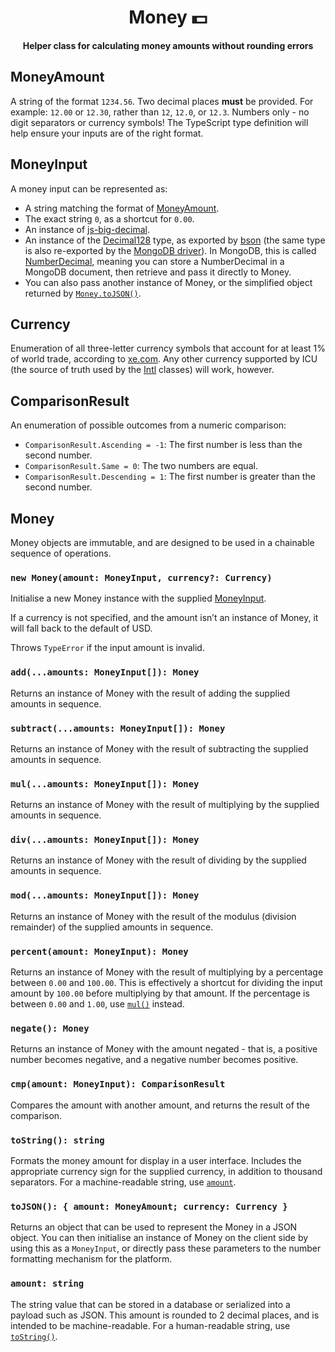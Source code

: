 <h1 align="center">Money 💵</h1>
<p align="center"><strong>Helper class for calculating money amounts without rounding errors</strong></p>

## MoneyAmount
A string of the format `1234.56`. Two decimal places **must** be provided. For example: `12.00` or `12.30`, rather than `12`, `12.0`, or `12.3`. Numbers only - no digit separators or currency symbols! The TypeScript type definition will help ensure your inputs are of the right format.

## MoneyInput
A money input can be represented as:

* A string matching the format of [MoneyAmount](#moneyamount).
* The exact string `0`, as a shortcut for `0.00`.
* An instance of [js-big-decimal](https://www.npmjs.com/package/js-big-decimal).
* An instance of the [Decimal128](https://mongodb.github.io/node-mongodb-native/4.1/classes/Decimal128.html) type, as exported by [bson](https://www.npmjs.com/package/bson) (the same type is also re-exported by the [MongoDB driver](https://www.npmjs.com/package/mongodb)). In MongoDB, this is called [NumberDecimal](https://docs.mongodb.com/manual/core/shell-types/#numberdecimal), meaning you can store a NumberDecimal in a MongoDB document, then retrieve and pass it directly to Money.
* You can also pass another instance of Money, or the simplified object returned by [`Money.toJSON()`](#tojson).

## Currency
Enumeration of all three-letter currency symbols that account for at least 1% of world trade, according to [xe.com](https://www.xe.com/popularity.php). Any other currency supported by ICU (the source of truth used by the [Intl](https://developer.mozilla.org/en-US/docs/Web/JavaScript/Reference/Global_Objects/Intl) classes) will work, however.

## ComparisonResult
An enumeration of possible outcomes from a numeric comparison:

* `ComparisonResult.Ascending = -1`: The first number is less than the second number.
* `ComparisonResult.Same = 0`: The two numbers are equal.
* `ComparisonResult.Descending = 1`: The first number is greater than the second number.

## Money

Money objects are immutable, and are designed to be used in a chainable sequence of operations.

### `new Money(amount: MoneyInput, currency?: Currency)`
Initialise a new Money instance with the supplied [MoneyInput](#moneyinput).

If a currency is not specified, and the amount isn’t an instance of Money, it will fall back to the default of USD.

Throws `TypeError` if the input amount is invalid.

### `add(...amounts: MoneyInput[]): Money`
Returns an instance of Money with the result of adding the supplied amounts in sequence.

### `subtract(...amounts: MoneyInput[]): Money`
Returns an instance of Money with the result of subtracting the supplied amounts in sequence.

### `mul(...amounts: MoneyInput[]): Money`
Returns an instance of Money with the result of multiplying by the supplied amounts in sequence.

### `div(...amounts: MoneyInput[]): Money`
Returns an instance of Money with the result of dividing by the supplied amounts in sequence.

### `mod(...amounts: MoneyInput[]): Money`
Returns an instance of Money with the result of the modulus (division remainder) of the supplied amounts in sequence.

### `percent(amount: MoneyInput): Money`
Returns an instance of Money with the result of multiplying by a percentage between `0.00` and `100.00`. This is effectively a shortcut for dividing the input amount by `100.00` before multiplying by that amount. If the percentage is between `0.00` and `1.00`, use [`mul()`](#mulamounts-moneyinput-money) instead.

### `negate(): Money`
Returns an instance of Money with the amount negated - that is, a positive number becomes negative, and a negative number becomes positive.

### `cmp(amount: MoneyInput): ComparisonResult`
Compares the amount with another amount, and returns the result of the comparison.

### `toString(): string`
Formats the money amount for display in a user interface. Includes the appropriate currency sign for the supplied currency, in addition to thousand separators. For a machine-readable string, use [`amount`](#amount-string).

### `toJSON(): { amount: MoneyAmount; currency: Currency }`
Returns an object that can be used to represent the Money in a JSON object. You can then initialise an instance of Money on the client side by using this as a `MoneyInput`, or directly pass these parameters to the number formatting mechanism for the platform.

### `amount: string`
The string value that can be stored in a database or serialized into a payload such as JSON. This amount is rounded to 2 decimal places, and is intended to be machine-readable. For a human-readable string, use [`toString()`](#tostring-string).
